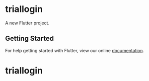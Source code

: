 # triallogin

A new Flutter project.

## Getting Started

For help getting started with Flutter, view our online
[documentation](https://flutter.io/).
# triallogin
